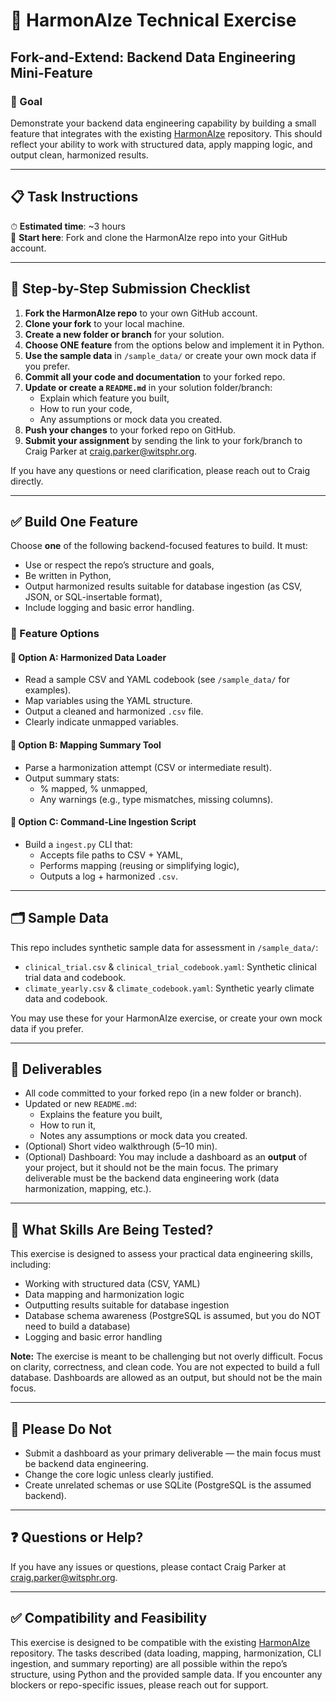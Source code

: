 # 🧪 HarmonAIze Technical Exercise

## Fork-and-Extend: Backend Data Engineering Mini-Feature

### 🎯 Goal
Demonstrate your backend data engineering capability by building a small feature that integrates with the existing [HarmonAIze](https://github.com/drnicholasbrink/HarmonAIze) repository. This should reflect your ability to work with structured data, apply mapping logic, and output clean, harmonized results.

---

## 📋 Task Instructions
⏱ **Estimated time**: ~3 hours  
🔗 **Start here**: Fork and clone the HarmonAIze repo into your GitHub account.

---

## 📝 Step-by-Step Submission Checklist

1. **Fork the HarmonAIze repo** to your own GitHub account.
2. **Clone your fork** to your local machine.
3. **Create a new folder or branch** for your solution.
4. **Choose ONE feature** from the options below and implement it in Python.
5. **Use the sample data** in `/sample_data/` or create your own mock data if you prefer.
6. **Commit all your code and documentation** to your forked repo.
7. **Update or create a `README.md`** in your solution folder/branch:
    - Explain which feature you built,
    - How to run your code,
    - Any assumptions or mock data you created.
8. **Push your changes** to your forked repo on GitHub.
9. **Submit your assignment** by sending the link to your fork/branch to Craig Parker at [craig.parker@witsphr.org](mailto:craig.parker@witsphr.org).

If you have any questions or need clarification, please reach out to Craig directly.

---

## ✅ Build One Feature
Choose **one** of the following backend-focused features to build. It must:
- Use or respect the repo’s structure and goals,
- Be written in Python,
- Output harmonized results suitable for database ingestion (as CSV, JSON, or SQL-insertable format),
- Include logging and basic error handling.

### 🔧 Feature Options
#### 🔹 Option A: Harmonized Data Loader
- Read a sample CSV and YAML codebook (see `/sample_data/` for examples).
- Map variables using the YAML structure.
- Output a cleaned and harmonized `.csv` file.
- Clearly indicate unmapped variables.

#### 🔹 Option B: Mapping Summary Tool
- Parse a harmonization attempt (CSV or intermediate result).
- Output summary stats:
    - % mapped, % unmapped,
    - Any warnings (e.g., type mismatches, missing columns).

#### 🔹 Option C: Command-Line Ingestion Script
- Build a `ingest.py` CLI that:
    - Accepts file paths to CSV + YAML,
    - Performs mapping (reusing or simplifying logic),
    - Outputs a log + harmonized `.csv`.

---

## 🗂️ Sample Data

This repo includes synthetic sample data for assessment in `/sample_data/`:

- `clinical_trial.csv` & `clinical_trial_codebook.yaml`: Synthetic clinical trial data and codebook.
- `climate_yearly.csv` & `climate_codebook.yaml`: Synthetic yearly climate data and codebook.

You may use these for your HarmonAIze exercise, or create your own mock data if you prefer.

---

## 📂 Deliverables
- All code committed to your forked repo (in a new folder or branch).
- Updated or new `README.md`:
    - Explains the feature you built,
    - How to run it,
    - Notes any assumptions or mock data you created.
- (Optional) Short video walkthrough (5–10 min).
- (Optional) Dashboard: You may include a dashboard as an **output** of your project, but it should not be the main focus. The primary deliverable must be the backend data engineering work (data harmonization, mapping, etc.).

---

## 🚦 What Skills Are Being Tested?
This exercise is designed to assess your practical data engineering skills, including:
- Working with structured data (CSV, YAML)
- Data mapping and harmonization logic
- Outputting results suitable for database ingestion
- Database schema awareness (PostgreSQL is assumed, but you do NOT need to build a database)
- Logging and basic error handling

**Note:** The exercise is meant to be challenging but not overly difficult. Focus on clarity, correctness, and clean code. You are not expected to build a full database. Dashboards are allowed as an output, but should not be the main focus.

---

## 🚫 Please Do Not
- Submit a dashboard as your primary deliverable — the main focus must be backend data engineering.
- Change the core logic unless clearly justified.
- Create unrelated schemas or use SQLite (PostgreSQL is the assumed backend).

---

## ❓ Questions or Help?
If you have any issues or questions, please contact Craig Parker at [craig.parker@witsphr.org](mailto:craig.parker@witsphr.org).

---

## ✅ Compatibility and Feasibility
This exercise is designed to be compatible with the existing [HarmonAIze](https://github.com/drnicholasbrink/HarmonAIze) repository. The tasks described (data loading, mapping, harmonization, CLI ingestion, and summary reporting) are all possible within the repo’s structure, using Python and the provided sample data. If you encounter any blockers or repo-specific issues, please reach out for support.
